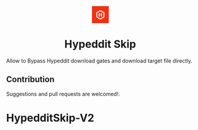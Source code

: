 <div align="center"> 
<img src="icons/icon_48.png" width="45" align="center">
<h1 align="center"> Hypeddit Skip </h1>
</div>
Allow to Bypass Hypeddit download gates and download target file directly.

## Contribution

Suggestions and pull requests are welcomed!.
# HypedditSkip-V2
